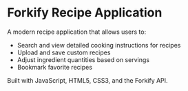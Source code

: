 # Forkify Recipe Application

A modern recipe application that allows users to:

- Search and view detailed cooking instructions for recipes
- Upload and save custom recipes
- Adjust ingredient quantities based on servings
- Bookmark favorite recipes

Built with JavaScript, HTML5, CSS3, and the Forkify API.
